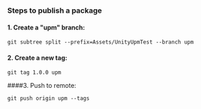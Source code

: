 ### Steps to publish a package

#### 1. Create a "upm" branch:

```
git subtree split --prefix=Assets/UnityUpmTest --branch upm
```

#### 2. Create a new tag:

```
git tag 1.0.0 upm
```

####3. Push to remote:

```
git push origin upm --tags
```
